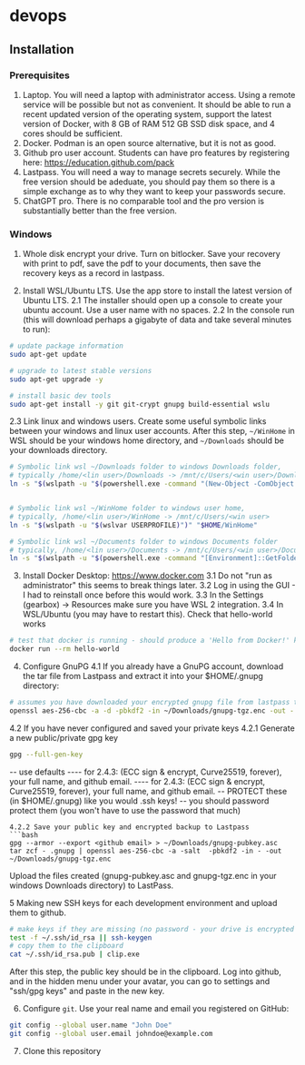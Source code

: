 # devops

## Installation

### Prerequisites

1. Laptop. You will need a laptop with administrator access. Using a remote service will be possible but not as
convenient.  It should be able to run a recent updated version of the operating system, support the latest
version of Docker, with 8 GB of RAM 512 GB SSD disk space, and 4 cores should be sufficient.
2. Docker.  Podman is an open source alternative, but it is not as good.
3. Github pro user account.  Students can have pro features by registering here: https://education.github.com/pack
4. Lastpass.  You will need a way to manage secrets securely.  While the free version should be adeduate, you should
pay them so there is a simple exchange as to why they want to keep your passwords secure.
5. ChatGPT pro.  There is no comparable tool and the pro version is substantially better than the free version.

### Windows

1. Whole disk encrypt your drive.  Turn on bitlocker.  Save your recovery with print to pdf, save the pdf to your documents, then save the recovery keys as a record in lastpass.

2. Install WSL/Ubuntu LTS.  Use the app store to install the latest version of Ubuntu LTS.
2.1 The installer should open up a console to create your ubuntu account.  Use a user name with no spaces.
2.2 In the console run (this will download perhaps a gigabyte of data and take several minutes to run):
```bash
# update package information
sudo apt-get update

# upgrade to latest stable versions
sudo apt-get upgrade -y

# install basic dev tools
sudo apt-get install -y git git-crypt gnupg build-essential wslu
```
2.3 Link linux and windows users.  Create some useful symbolic links between your windows and linux user accounts.  After this step, `~/WinHome` in WSL should be your windows home directory, and `~/Downloads` should be your downloads directory.
```bash
# Symbolic link wsl ~/Downloads folder to windows Downloads folder,
# typically /home/<lin user>/Downloads -> /mnt/c/Users/<win user>/Downloads
ln -s "$(wslpath -u "$(powershell.exe -command "(New-Object -ComObject Shell.Application).NameSpace('shell:Downloads').Self.Path" | tr -d '\r\n')")" "$HOME/Downloads"


# Symbolic link wsl ~/WinHome folder to windows user home,
# typically, /home/<lin user>/WinHome -> /mnt/c/Users/<win user>
ln -s "$(wslpath -u "$(wslvar USERPROFILE)")" "$HOME/WinHome"

# Symbolic link wsl ~/Documents folder to windows Documents folder
# typically, /home/<lin user>/Documents -> /mnt/c/Users/<win user>/Documents
ln -s "$(wslpath -u "$(powershell.exe -command "[Environment]::GetFolderPath('MyDocuments')" | tr -d '\r\n')")" "$HOME/Documents"
```

3. Install Docker Desktop: https://www.docker.com
3.1 Do not "run as administrator" this seems to break things later.
3.2 Log in using the GUI - I had to reinstall once before this would work.
3.3 In the Settings (gearbox) -> Resources make sure you have WSL 2 integration.
3.4 In WSL/Ubuntu (you may have to restart this).  Check that hello-world works
```bash
# test that docker is running - should produce a 'Hello from Docker!' kind of output
docker run --rm hello-world
```

4. Configure GnuPG
4.1 If you already have a GnuPG account, download the tar file from Lastpass and extract it into your $HOME/.gnupg directory:
```bash
# assumes you have downloaded your encrypted gnupg file from lastpass to dot-gnupg-tar.enc
openssl aes-256-cbc -a -d -pbkdf2 -in ~/Downloads/gnupg-tgz.enc -out - | tar -C ~ zxvf -
```
4.2 If you have never configured and saved your private keys
4.2.1 Generate a new public/private gpg key
```bash
gpg --full-gen-key
```
-- use defaults 
---- for 2.4.3: (ECC sign & encrypt, Curve25519, forever), your full name, and github email.
      ---- for 2.4.3: (ECC sign & encrypt, Curve25519, forever), your full name, and github email.
-- PROTECT these (in $HOME/.gnupg) like you would .ssh keys!
-- you should password protect them (you won't have to use the password that much)
```
4.2.2 Save your public key and encrypted backup to Lastpass 
```bash
gpg --armor --export <github email> > ~/Downloads/gnupg-pubkey.asc
tar zcf - .gnupg | openssl aes-256-cbc -a -salt  -pbkdf2 -in - -out ~/Downloads/gnupg-tgz.enc
```
Upload the files created (gnupg-pubkey.asc and gnupg-tgz.enc in your windows Downloads directory) to LastPass.

5 Making new SSH keys for each development environment and upload them to github.
```bash
# make keys if they are missing (no password - your drive is encrypted and its only for this laptop)
test -f ~/.ssh/id_rsa || ssh-keygen
# copy them to the clipboard
cat ~/.ssh/id_rsa.pub | clip.exe
```
After this step, the public key should be in the clipboard.  Log into github, and in the hidden menu under your avatar, you can go to settings and "ssh/gpg keys" and paste in the new key.

6. Configure `git`.  Use your real name and email you registered on GitHub:
```bash
git config --global user.name "John Doe"
git config --global user.email johndoe@example.com
```

7. Clone this repository
